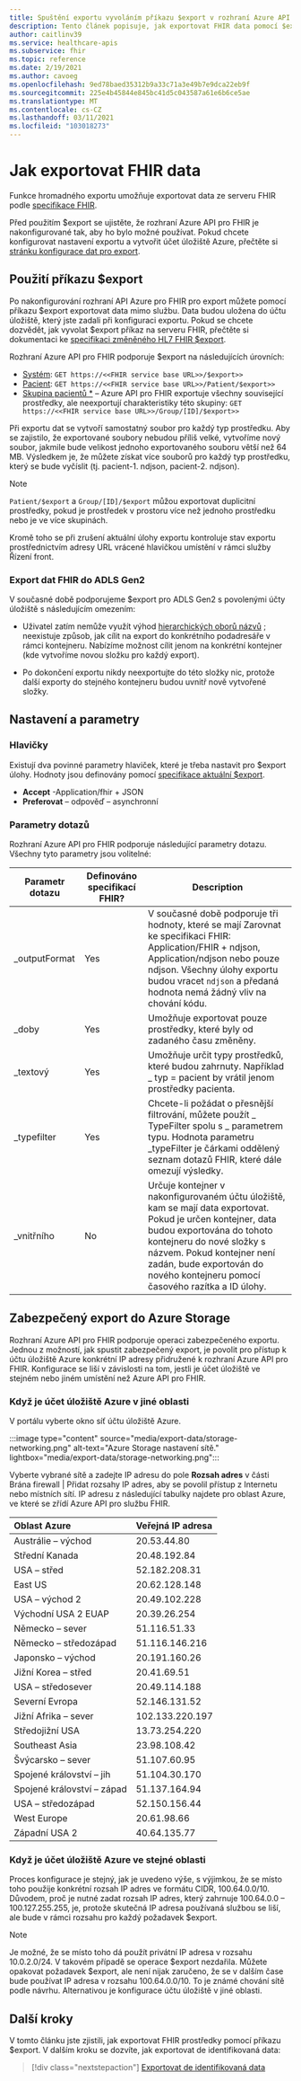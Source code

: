 ```yaml
---
title: Spuštění exportu vyvoláním příkazu $export v rozhraní Azure API pro FHIR
description: Tento článek popisuje, jak exportovat FHIR data pomocí $export
author: caitlinv39
ms.service: healthcare-apis
ms.subservice: fhir
ms.topic: reference
ms.date: 2/19/2021
ms.author: cavoeg
ms.openlocfilehash: 9ed78baed35312b9a33c71a3e49b7e9dca22eb9f
ms.sourcegitcommit: 225e4b45844e845bc41d5c043587a61e6b6ce5ae
ms.translationtype: MT
ms.contentlocale: cs-CZ
ms.lasthandoff: 03/11/2021
ms.locfileid: "103018273"
---
```

# <a name="how-to-export-fhir-data"></a>Jak exportovat FHIR data


Funkce hromadného exportu umožňuje exportovat data ze serveru FHIR podle [specifikace FHIR](https://hl7.org/fhir/uv/bulkdata/export/index.html). 

Před použitím $export se ujistěte, že rozhraní Azure API pro FHIR je nakonfigurované tak, aby ho bylo možné používat. Pokud chcete konfigurovat nastavení exportu a vytvořit účet úložiště Azure, přečtěte si [stránku konfigurace dat pro export](configure-export-data.md).

## <a name="using-export-command"></a>Použití příkazu $export

Po nakonfigurování rozhraní API Azure pro FHIR pro export můžete pomocí příkazu $export exportovat data mimo službu. Data budou uložena do účtu úložiště, který jste zadali při konfiguraci exportu. Pokud se chcete dozvědět, jak vyvolat $export příkaz na serveru FHIR, přečtěte si dokumentaci ke [specifikaci změněného HL7 FHIR $export](https://hl7.org/Fhir/uv/bulkdata/export/index.html). 

Rozhraní Azure API pro FHIR podporuje $export na následujících úrovních:
* [Systém](https://hl7.org/Fhir/uv/bulkdata/export/index.html#endpoint---system-level-export): `GET https://<<FHIR service base URL>>/$export>>`
* [Pacient](https://hl7.org/Fhir/uv/bulkdata/export/index.html#endpoint---all-patients): `GET https://<<FHIR service base URL>>/Patient/$export>>`
* [Skupina pacientů *](https://hl7.org/Fhir/uv/bulkdata/export/index.html#endpoint---group-of-patients) – Azure API pro FHIR exportuje všechny související prostředky, ale neexportují charakteristiky této skupiny: `GET https://<<FHIR service base URL>>/Group/[ID]/$export>>`

Při exportu dat se vytvoří samostatný soubor pro každý typ prostředku. Aby se zajistilo, že exportované soubory nebudou příliš velké, vytvoříme nový soubor, jakmile bude velikost jednoho exportovaného souboru větší než 64 MB. Výsledkem je, že můžete získat více souborů pro každý typ prostředku, který se bude vyčíslit (tj. pacient-1. ndjson, pacient-2. ndjson). 


> [!Note] 
> `Patient/$export` a `Group/[ID]/$export` můžou exportovat duplicitní prostředky, pokud je prostředek v prostoru více než jednoho prostředku nebo je ve více skupinách.

Kromě toho se při zrušení aktuální úlohy exportu kontroluje stav exportu prostřednictvím adresy URL vrácené hlavičkou umístění v rámci služby Řízení front.

### <a name="exporting-fhir-data-to-adls-gen2"></a>Export dat FHIR do ADLS Gen2

V současné době podporujeme $export pro ADLS Gen2 s povolenými účty úložiště s následujícím omezením:

- Uživatel zatím nemůže využít výhod [hierarchických oborů názvů](https://docs.microsoft.com/azure/storage/blobs/data-lake-storage-namespace) ; neexistuje způsob, jak cílit na export do konkrétního podadresáře v rámci kontejneru. Nabízíme možnost cílit jenom na konkrétní kontejner (kde vytvoříme novou složku pro každý export).

- Po dokončení exportu nikdy neexportujte do této složky nic, protože další exporty do stejného kontejneru budou uvnitř nově vytvořené složky.


## <a name="settings-and-parameters"></a>Nastavení a parametry

### <a name="headers"></a>Hlavičky
Existují dva povinné parametry hlaviček, které je třeba nastavit pro $export úlohy. Hodnoty jsou definovány pomocí [specifikace aktuální $export](https://hl7.org/Fhir/uv/bulkdata/export/index.html#headers).
* **Accept** -Application/fhir + JSON
* **Preferovat** – odpověď – asynchronní

### <a name="query-parameters"></a>Parametry dotazů
Rozhraní Azure API pro FHIR podporuje následující parametry dotazu. Všechny tyto parametry jsou volitelné:

|Parametr dotazu        | Definováno specifikací FHIR?    |  Description|
|------------------------|---|------------|
| \_outputFormat | Yes | V současné době podporuje tři hodnoty, které se mají Zarovnat ke specifikaci FHIR: Application/FHIR + ndjson, Application/ndjson nebo pouze ndjson. Všechny úlohy exportu budou vracet `ndjson` a předaná hodnota nemá žádný vliv na chování kódu. |
| \_doby | Yes | Umožňuje exportovat pouze prostředky, které byly od zadaného času změněny. |
| \_textový | Yes | Umožňuje určit typy prostředků, které budou zahrnuty. Například \_ typ = pacient by vrátil jenom prostředky pacienta.|
| \_typefilter | Yes | Chcete-li požádat o přesnější filtrování, můžete použít \_ TypeFilter spolu s \_ parametrem typu. Hodnota parametru _typeFilter je čárkami oddělený seznam dotazů FHIR, které dále omezují výsledky. |
| \_vnitřního | No |  Určuje kontejner v nakonfigurovaném účtu úložiště, kam se mají data exportovat. Pokud je určen kontejner, data budou exportována do tohoto kontejneru do nové složky s názvem. Pokud kontejner není zadán, bude exportován do nového kontejneru pomocí časového razítka a ID úlohy. |

## <a name="secure-export-to-azure-storage"></a>Zabezpečený export do Azure Storage

Rozhraní Azure API pro FHIR podporuje operaci zabezpečeného exportu. Jednou z možností, jak spustit zabezpečený export, je povolit pro přístup k účtu úložiště Azure konkrétní IP adresy přidružené k rozhraní Azure API pro FHIR. Konfigurace se liší v závislosti na tom, jestli je účet úložiště ve stejném nebo jiném umístění než Azure API pro FHIR.

### <a name="when-the-azure-storage-account-is-in-a-different-region"></a>Když je účet úložiště Azure v jiné oblasti

V portálu vyberte okno síť účtu úložiště Azure. 

   :::image type="content" source="media/export-data/storage-networking.png" alt-text="Azure Storage nastavení sítě." lightbox="media/export-data/storage-networking.png":::
   
Vyberte vybrané sítě a zadejte IP adresu do pole **Rozsah adres** v části Brána firewall \| Přidat rozsahy IP adres, aby se povolil přístup z Internetu nebo místních sítí. IP adresu z následující tabulky najdete pro oblast Azure, ve které se zřídí Azure API pro službu FHIR.

|**Oblast Azure**         |**Veřejná IP adresa** |
|:----------------------|:-------------------|
| Austrálie – východ       | 20.53.44.80       |
| Střední Kanada       | 20.48.192.84      |
| USA – střed           | 52.182.208.31     |
| East US              | 20.62.128.148     |
| USA – východ 2            | 20.49.102.228     |
| Východní USA 2 EUAP       | 20.39.26.254      |
| Německo – sever        | 51.116.51.33      |
| Německo – středozápad | 51.116.146.216    |
| Japonsko – východ           | 20.191.160.26     |
| Jižní Korea – střed        | 20.41.69.51       |
| USA – středosever     | 20.49.114.188     |
| Severní Evropa         | 52.146.131.52     |
| Jižní Afrika – sever   | 102.133.220.197   |
| Středojižní USA     | 13.73.254.220     |
| Southeast Asia       | 23.98.108.42      |
| Švýcarsko – sever    | 51.107.60.95      |
| Spojené království – jih             | 51.104.30.170     |
| Spojené království – západ              | 51.137.164.94     |
| USA – středozápad      | 52.150.156.44     |
| West Europe          | 20.61.98.66       |
| Západní USA 2            | 40.64.135.77      |

### <a name="when-the-azure-storage-account-is-in-the-same-region"></a>Když je účet úložiště Azure ve stejné oblasti

Proces konfigurace je stejný, jak je uvedeno výše, s výjimkou, že se místo toho použije konkrétní rozsah IP adres ve formátu CIDR, 100.64.0.0/10. Důvodem, proč je nutné zadat rozsah IP adres, který zahrnuje 100.64.0.0 – 100.127.255.255, je, protože skutečná IP adresa používaná službou se liší, ale bude v rámci rozsahu pro každý požadavek $export.

> [!Note] 
> Je možné, že se místo toho dá použít privátní IP adresa v rozsahu 10.0.2.0/24. V takovém případě se operace $export nezdařila. Můžete opakovat požadavek $export, ale není nijak zaručeno, že se v dalším čase bude používat IP adresa v rozsahu 100.64.0.0/10. To je známé chování sítě podle návrhu. Alternativou je konfigurace účtu úložiště v jiné oblasti.
    
## <a name="next-steps"></a>Další kroky

V tomto článku jste zjistili, jak exportovat FHIR prostředky pomocí příkazu $export. V dalším kroku se dozvíte, jak exportovat de identifikovaná data:
 
>[!div class="nextstepaction"]
>[Exportovat de identifikovaná data](de-identified-export.md)
